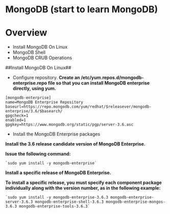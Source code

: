 # MongoDB (start to learn MongoDB)

# Overview

- Install MongoDB On Linux
- MongoDB Shell
- MongoDB CRUB Operations

##Install MongoDB On Linux##
- Configure repository.
**Create an /etc/yum.repos.d/mongodb-enterprise.repo file so that you can install MongoDB enterprise directly, using yum.**

```
[mongodb-enterprise]
name=MongoDB Enterprise Repository
baseurl=https://repo.mongodb.com/yum/redhat/$releasever/mongodb-enterprise/3.6/$basearch/
gpgcheck=1
enabled=1
gpgkey=https://www.mongodb.org/static/pgp/server-3.6.asc
```
- Install the MongoDB Enterprise packages

**Install the 3.6 release candidate version of MongoDB Enterprise.**

**Issue the following command:**

    `sudo yum install -y mongodb-enterprise`
**Install a specific release of MongoDB Enterprise.**

**To install a specific release, you must specify each component package individually along with the version number, as in the following example:**

    `sudo yum install -y mongodb-enterprise-3.6.3 mongodb-enterprise-server-3.6.3 mongodb-enterprise-shell-3.6.3 mongodb-enterprise-mongos-3.6.3 mongodb-enterprise-tools-3.6.3`
